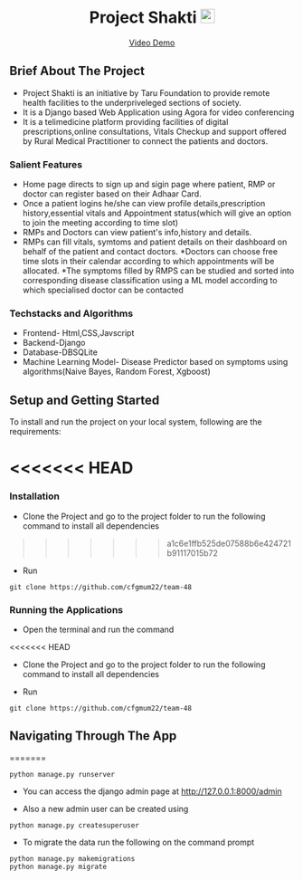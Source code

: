 <h1 align="center">Project Shakti 
  <img src="https://logos.textgiraffe.com/logos/logo-name/Shakti-designstyle-cartoon-m.png" alt="Logo" width="25" height="25">
</h1>
<p align="center"> 
 <a target="_blank" href="https://youtu.be/GvtHHi_M_Qs">Video Demo</a>
</p>

<!-- ABOUT THE PROJECT -->

## Brief About The Project
* Project Shakti is an initiative by Taru Foundation to provide remote health facilities to the underpriveleged sections of society.
* It is a Django based Web Application using Agora for video conferencing
* It is a telimedicine platform providing facilities of digital prescriptions,online consultations, Vitals Checkup and support offered by Rural Medical Practitioner to connect the patients and doctors.

### Salient Features
* Home page directs to sign up and sigin page where patient, RMP or doctor can register based on their Adhaar Card.
* Once a patient logins he/she can view profile details,prescription history,essential vitals and Appointment status(which will give an option to join the meeting according to time slot)
* RMPs and Doctors can view patient's info,history and details.
* RMPs can fill vitals, symtoms and patient details on their dashboard on behalf of the patient and contact doctors.
*Doctors can choose free time slots in their calendar according to which appointments will be allocated.
*The symptoms filled by RMPS can be studied and sorted into corresponding disease classification using a ML model according to which  specialised doctor can be contacted   



### Techstacks and Algorithms

* Frontend- Html,CSS,Javscript
* Backend-Django
* Database-DBSQLite
* Machine Learning Model- Disease Predictor based on symptoms using algorithms(Naive Bayes, Random Forest, Xgboost)

<!-- INSTALLATIONS -->

## Setup and Getting Started

To install and run the project on your local system, following are the requirements:

<<<<<<< HEAD
=======
### Installation

- Clone the Project and go to the project folder to run the following command to install all dependencies
>>>>>>> a1c6e1ffb525de07588b6e424721b91117015b72

- Run

```
git clone https://github.com/cfgmum22/team-48
```

### Running the Applications

- Open the terminal and run the command

<<<<<<< HEAD
* Clone the Project and go to the project folder to run the following command to install all dependencies

* Run
```
git clone https://github.com/cfgmum22/team-48
```

## Navigating Through The App
=======
```
python manage.py runserver
```

- You can access the django admin page at http://127.0.0.1:8000/admin

- Also a new admin user can be created using

```
python manage.py createsuperuser
```

- To migrate the data run the following on the command prompt

```
python manage.py makemigrations
python manage.py migrate
```



